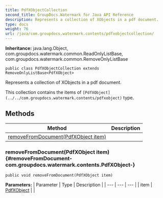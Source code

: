```yaml
---
title: PdfXObjectCollection
second_title: GroupDocs.Watermark for Java API Reference
description: Represents a collection of XObjects in a pdf document.
type: docs
weight: 76
url: /java/com.groupdocs.watermark.contents/pdfxobjectcollection/
---
```

**Inheritance:**
java.lang.Object, com.groupdocs.watermark.common.ReadOnlyListBase, com.groupdocs.watermark.common.RemoveOnlyListBase
```
public class PdfXObjectCollection extends RemoveOnlyListBase<PdfXObject>
```

Represents a collection of XObjects in a pdf document.

This collection contains the items of `[PdfXObject](../../com.groupdocs.watermark.contents/pdfxobject)` type.
## Methods

| Method | Description |
| --- | --- |
| [removeFromDocument(PdfXObject item)](#removeFromDocument-com.groupdocs.watermark.contents.PdfXObject-) |  |
### removeFromDocument(PdfXObject item) {#removeFromDocument-com.groupdocs.watermark.contents.PdfXObject-}
```
public void removeFromDocument(PdfXObject item)
```




**Parameters:**
| Parameter | Type | Description |
| --- | --- | --- |
| item | [PdfXObject](../../com.groupdocs.watermark.contents/pdfxobject) |  |

